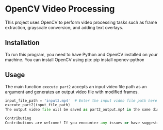 # OpenCV Video Processing

This project uses OpenCV to perform video processing tasks such as frame extraction, grayscale conversion, and adding text overlays.

## Installation

To run this program, you need to have Python and OpenCV installed on your machine. You can install OpenCV using pip:
pip install opencv-python

## Usage

The main function `execute_part2` accepts an input video file path as an argument and generates an output video file with modified frames.

```python
input_file_path = 'input3.mp4'  # Enter the input video file path here
execute_part2(input_file_path)
The output video file will be saved as part2_output.mp4 in the same directory.

Contributing
Contributions are welcome! If you encounter any issues or have suggestions for improvements, please open an issue or submit a pull request.
